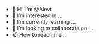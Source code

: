 - 👋 Hi, I’m @Alevt
- 👀 I’m interested in ...
- 🌱 I’m currently learning ...
- 💞️ I’m looking to collaborate on ...
- 📫 How to reach me ...

<!---
Alevt/Alevt is a ✨ special ✨ repository because its `README.md` (this file) appears on your GitHub profile.
You can click the Preview link to take a look at your changes.
--->
